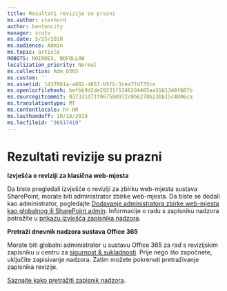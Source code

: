 ```yaml
---
title: Rezultati revizije su prazni
ms.author: stevhord
author: bentoncity
manager: scotv
ms.date: 5/25/2018
ms.audience: Admin
ms.topic: article
ROBOTS: NOINDEX, NOFOLLOW
localization_priority: Normal
ms.collection: Adm_O365
ms.custom: ''
ms.assetid: 1437061a-a602-4853-b5fb-3cea7fd735ce
ms.openlocfilehash: befbb9d2de29231f5346284485aa55613d4f687b
ms.sourcegitcommit: 037331d71f06750d972c0b6278b23bb15c4806ca
ms.translationtype: MT
ms.contentlocale: hr-HR
ms.lasthandoff: 10/18/2019
ms.locfileid: "36517419"
---
```

# <a name="auditing-results-are-blank"></a>Rezultati revizije su prazni

 **Izvješća o reviziji za klasična web-mjesta**
  
Da biste pregledali izvješće o reviziji za zbirku web-mjesta sustava SharePoint, morate biti administrator zbirke web-mjesta. Da biste se dodali kao administrator, pogledajte [Dodavanje administratora zbirke web-mjesta kao globalnog ili SharePoint admin](https://go.microsoft.com/fwlink/?linkid=869390). Informacije o radu s zapisniku nadzora potražite u [prikazu izvješća zapisnika nadzora](https://go.microsoft.com/fwlink/?linkid=395237). 
  
 **Pretraži dnevnik nadzora sustava Office 365**
  
Morate biti globalni administrator u sustavu Office 365 za rad s revizijskim zapisniku u centru za [sigurnost &amp; sukladnosti](https://protection.office.com). Prije nego što započnete, uključite zapisivanje nadzora. Zatim možete pokrenuti pretraživanje zapisnika revizije. 
  
[Saznajte kako pretražiti zapisnik nadzora](https://go.microsoft.com/fwlink/?linkid=708432).
  

